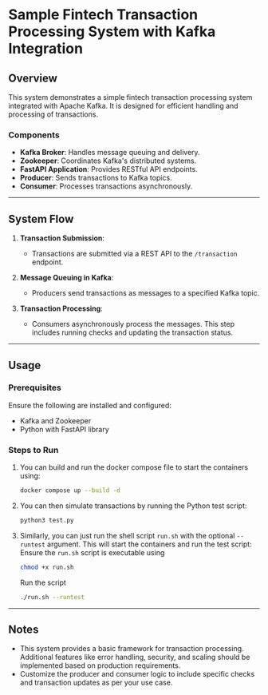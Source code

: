 # Sample Fintech Transaction Processing System with Kafka Integration

## Overview
This system demonstrates a simple fintech transaction processing system integrated with Apache Kafka. It is designed for efficient handling and processing of transactions.

### Components
- **Kafka Broker**: Handles message queuing and delivery.
- **Zookeeper**: Coordinates Kafka's distributed systems.
- **FastAPI Application**: Provides RESTful API endpoints.
- **Producer**: Sends transactions to Kafka topics.
- **Consumer**: Processes transactions asynchronously.

---

## System Flow

1. **Transaction Submission**:
   - Transactions are submitted via a REST API to the `/transaction` endpoint.

2. **Message Queuing in Kafka**:
   - Producers send transactions as messages to a specified Kafka topic.

3. **Transaction Processing**:
   - Consumers asynchronously process the messages. This step includes running checks and updating the transaction status.

---

## Usage

### Prerequisites
Ensure the following are installed and configured:
- Kafka and Zookeeper
- Python with FastAPI library

### Steps to Run
1. You can build and run the docker compose file to start the containers using:
   ```bash
   docker compose up --build -d
   ```
2. You can then simulate transactions by running the Python test script:
   ```bash
   python3 test.py
   ```
3. Similarly, you can just run the shell script `run.sh` with the optional `--runtest` argument. This will start the containers and run the test script:
   Ensure the `run.sh` script is executable using
   ```bash
   chmod +x run.sh
   ```
   Run the script
   ```bash
   ./run.sh --runtest
   ```

---

## Notes
- This system provides a basic framework for transaction processing. Additional features like error handling, security, and scaling should be implemented based on production requirements.
- Customize the producer and consumer logic to include specific checks and transaction updates as per your use case.
